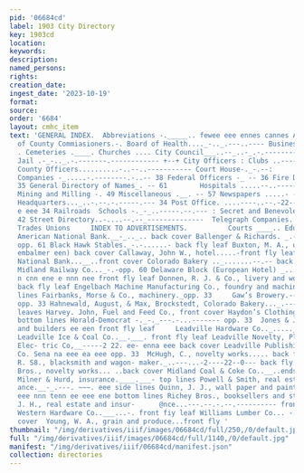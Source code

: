 ```yaml
---
pid: '06684cd'
label: 1903 City Directory
key: 1903cd
location: 
keywords: 
description: 
named_persons: 
rights: 
creation_date: 
ingest_date: '2023-10-19'
format: 
source: 
order: '6684'
layout: cmhc_item
text: 'GENERAL INDEX.  Abbreviations -._____.. fewee eee ennes cannes Amusements.                        Board
  of County Commiasioners.-. Board of Health...._-.._.---..---- Business Directory.
  . Cemeteries .____. Churches .... City Council___..--_..-_.-.--------~------. City
  Jail .-_-.._.-.-------.------------ +--+ City Officers : Clubs ..----.. County Jail___.-..-.....-.-----------------
  County Officers..........-..--..----------- Court House-._-.--:            Express
  Companies -_.....-.--------.-..-- 38 Federal Officers -_ -- 36 Fire Department -._---..--
  35 General Directory of Names_. -- 61        Hospitals .....--..-----.-.- -- 33
  Mining and Milling -. 49 Miscellaneous .__. -- 57 Newspapers .....- -- 39 Police
  Headquarters..._..-.--.-.-----.--- 34 Post Office. ....----..--.-22---- sees eee
  e eee 34 Railroads  Schools -._-_..-----.--.--- : Secret and Benevolent Societies...__..__.
  42 Street Directory..-....--.--_--------------  Telegraph Companies. Telephone Companies
  Trades Unions     INDEX TO ADVERTISEMENTS.          Courts ____.. Educational .___-...___...-----------------
  American National Bank.__-_.._.. back cover Ballenger & Richards. _.-..-.--. ------
  opp. 61 Black Hawk Stables._-.-......- back fly leaf Buxton, M. A., undertaker and
  embalmer een) back cover Callaway, John W., hotel.....-front fly leaf Carbonate
  National Bank...__..front cover Colorado Bakery .._.......--.-- back fly leaf  Colorado
  Midland Railway Co..._-.-opp. 60 Delaware Block (European Hotel) _..... wena cee
  n cnn ene e nnn nee front fly leaf Donnen, R. J. & Co., livery and wood yard......-...----------------
  back fly leaf Engelbach Machine Manufacturing Co., foundry and machine shops_---top
  lines Fairbanks, Morse & Co., machinery._opp. 33     Gaw’s Browery.--.------..------------
  opp. 33 Hahnewald, August, & Max, Brockstedt, Colorado Bakery..._.----- back fly
  leaves Harvey. John, Fuel and Feed Co., front cover Haydon’s Clothing Store.-.__..
  bottom lines Horald-Democrat -._-._---.-...------- opp. 33  Jones & Jones, contractors
  and builders ee een front fly leaf     Leadville Hardware Co.._.....__. back cover
  Leadville Ice & Coal Co..__.___. front fly leaf Leadville Novelty, Plumbing and
  Elec- tric Co,__-----2 22. ee- enna eee back cover Leadville Publishing and Printing
  Co. Sena na eee ea eee opp. 33  McHugh, C., novelty works..... back fly leaf McKenzie,
  R. S8., blacksmith and wagon- maker._..---...-2----22--0--- back fly leaf Mandy
  Bros., novelty works... ..back cover Midland Coal & Coke Co..__..ends of leaves
  Milner & Hurd, insurance.____.___- top lines Powell & Smith, real estate and ineur-
  ance.__-_.---. ~~~. eee side lines Quinn, J. J., wall paper and painter___. penn
  eee nnn tenn ee eee ene bottom lines Richey Bros., booksellers and stationers            Stotesbury,
  J. H., real estate and insur-      @nce...---.--.-.--.---------- front fiy leaf
  Western Hardware Co..___...-. front fiy leaf Williams Lumber Co... -..... --.front
  cover  Young, W. A., grain and produce...front fly '
thumbnail: "/img/derivatives/iiif/images/06684cd/full/250,/0/default.jpg"
full: "/img/derivatives/iiif/images/06684cd/full/1140,/0/default.jpg"
manifest: "/img/derivatives/iiif/06684cd/manifest.json"
collection: directories
---
```

